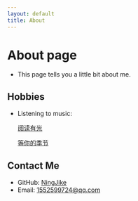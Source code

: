 ```yaml
---
layout: default
title: About
---
```

# About page

- This page tells you a little bit about me.

## Hobbies

- Listening to music:

    [阅读有光](https://music.163.com/song?id=2041521944&uct2=U2FsdGVkX18INWwZdoB6WV8jqdWgY/V1seSSK03gLVs=)
    
    [等你的季节](https://music.163.com/song?id=101820&uct2=U2FsdGVkX1+UggE3qRZz5I5n0tpPl0o+DXBB4pvPyHI=)

## Contact Me

- GitHub: [NingJike](https://github.com/Ningjike)
- Email: 1552599724@qq.com